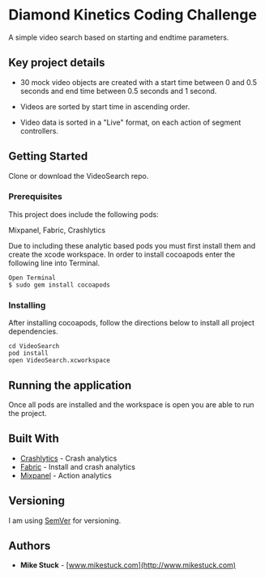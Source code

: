 # Diamond Kinetics Coding Challenge

A simple video search based on starting and endtime parameters.

## Key project details

- 30 mock video objects are created with a start time between 0 and 0.5 seconds and end time between 0.5 seconds and 1 second.

- Videos are sorted by start time in ascending order. 

- Video data is sorted in a "Live" format, on each action of segment controllers.

## Getting Started

Clone or download the VideoSearch repo.

### Prerequisites

This project does include the following pods:

Mixpanel,
Fabric,
Crashlytics

Due to including these analytic based pods you must first install them and create the xcode workspace. In order to install cocoapods enter the following line into Terminal.

```
Open Terminal
$ sudo gem install cocoapods 
```

### Installing

After installing cocoapods, follow the directions below to install all project dependencies.

```
cd VideoSearch
pod install
open VideoSearch.xcworkspace
```

## Running the application

Once all pods are installed and the workspace is open you are able to run the project.

## Built With

* [Crashlytics](https://try.crashlytics.com/) - Crash analytics
* [Fabric](https://get.fabric.io/ios) - Install and crash analytics
* [Mixpanel](https://mixpanel.com/help/) - Action analytics

## Versioning

I am using [SemVer](http://semver.org/) for versioning.

## Authors

* **Mike Stuck** - [www.mikestuck.com](http://www.mikestuck.com)

